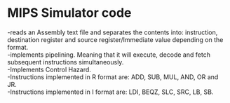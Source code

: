 # MIPS Simulator code  
-reads an Assembly text file and separates the contents into: instruction, destination register and source register/Immediate value depending on the format.  
-implements pipelining. Meaning that it will execute, decode and fetch subsequent instructions simultaneously.  
-Implements Control Hazard.  
-Instructions implemented in R format are: ADD, SUB, MUL, AND, OR and JR.  
-Instructions implemented in I format are: LDI, BEQZ, SLC, SRC, LB, SB.  
